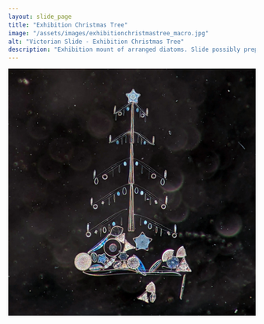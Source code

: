 ```yaml
---
layout: slide_page
title: "Exhibition Christmas Tree"
image: "/assets/images/exhibitionchristmastree_macro.jpg"
alt: "Victorian Slide - Exhibition Christmas Tree"
description: "Exhibition mount of arranged diatoms. Slide possibly prepared by the Barbour Brothers. Shot with phase contrast."
---
```


<img src="/assets/images/exhibitionchristmastree_micro.jpg" alt="Victorian Slide - Exhibition Christmas Tree">